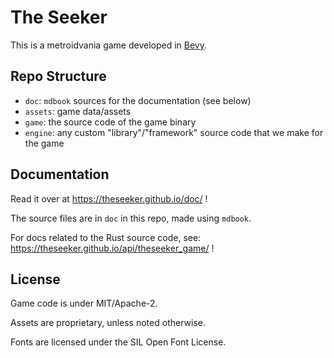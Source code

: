 # The Seeker

This is a metroidvania game developed in [Bevy](https://github.com/bevyengine/bevy).

## Repo Structure

- `doc`: `mdbook` sources for the documentation (see below)
- `assets`: game data/assets
- `game`: the source code of the game binary
- `engine`: any custom "library"/"framework" source code that we make for the game

## Documentation

Read it over at https://theseeker.github.io/doc/ !

The source files are in `doc` in this repo, made using `mdbook`.

For docs related to the Rust source code, see: https://theseeker.github.io/api/theseeker_game/ !

## License

Game code is under MIT/Apache-2.

Assets are proprietary, unless noted otherwise.

Fonts are licensed under the SIL Open Font License.
